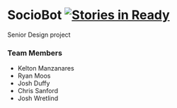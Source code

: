 SocioBot [![Stories in Ready](https://badge.waffle.io/kmanzana/SocioBot_Arduino.png?label=ready)](https://waffle.io/kmanzana/SocioBot_Arduino)
========

Senior Design project

### Team Members
- Kelton Manzanares
- Ryan Moos
- Josh Duffy
- Chris Sanford
- Josh Wretlind
